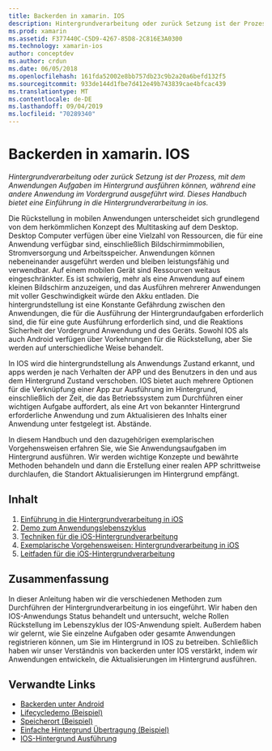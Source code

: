 ```yaml
---
title: Backerden in xamarin. IOS
description: Hintergrundverarbeitung oder zurück Setzung ist der Prozess, mit dem Anwendungen Aufgaben im Hintergrund ausführen können, während eine andere Anwendung im Vordergrund ausgeführt wird. Dieses Handbuch bietet eine Einführung in die Hintergrundverarbeitung in ios.
ms.prod: xamarin
ms.assetid: F377440C-C5D9-4267-85D8-2C816E3A0300
ms.technology: xamarin-ios
author: conceptdev
ms.author: crdun
ms.date: 06/05/2018
ms.openlocfilehash: 161fda52002e8bb757db23c9b2a20a6befd132f5
ms.sourcegitcommit: 933de144d1fbe7d412e49b743839cae4bfcac439
ms.translationtype: MT
ms.contentlocale: de-DE
ms.lasthandoff: 09/04/2019
ms.locfileid: "70289340"
---
```

# <a name="backgrounding-in-xamarinios"></a>Backerden in xamarin. IOS

_Hintergrundverarbeitung oder zurück Setzung ist der Prozess, mit dem Anwendungen Aufgaben im Hintergrund ausführen können, während eine andere Anwendung im Vordergrund ausgeführt wird. Dieses Handbuch bietet eine Einführung in die Hintergrundverarbeitung in ios._

Die Rückstellung in mobilen Anwendungen unterscheidet sich grundlegend von dem herkömmlichen Konzept des Multitasking auf dem Desktop. Desktop Computer verfügen über eine Vielzahl von Ressourcen, die für eine Anwendung verfügbar sind, einschließlich Bildschirmimmobilien, Stromversorgung und Arbeitsspeicher. Anwendungen können nebeneinander ausgeführt werden und bleiben leistungsfähig und verwendbar. Auf einem mobilen Gerät sind Ressourcen weitaus eingeschränkter. Es ist schwierig, mehr als eine Anwendung auf einem kleinen Bildschirm anzuzeigen, und das Ausführen mehrerer Anwendungen mit voller Geschwindigkeit würde den Akku entladen. Die hintergrundstellung ist eine Konstante Gefährdung zwischen den Anwendungen, die für die Ausführung der Hintergrundaufgaben erforderlich sind, die für eine gute Ausführung erforderlich sind, und die Reaktions Sicherheit der Vordergrund Anwendung und des Geräts. Sowohl IOS als auch Android verfügen über Vorkehrungen für die Rückstellung, aber Sie werden auf unterschiedliche Weise behandelt.

In IOS wird die hintergrundstellung als Anwendungs Zustand erkannt, und apps werden je nach Verhalten der APP und des Benutzers in den und aus dem Hintergrund Zustand verschoben. IOS bietet auch mehrere Optionen für die Verknüpfung einer App zur Ausführung im Hintergrund, einschließlich der Zeit, die das Betriebssystem zum Durchführen einer wichtigen Aufgabe auffordert, als eine Art von bekannter Hintergrund erforderliche Anwendung und zum Aktualisieren des Inhalts einer Anwendung unter festgelegt ist. Abstände.

In diesem Handbuch und den dazugehörigen exemplarischen Vorgehensweisen erfahren Sie, wie Sie Anwendungsaufgaben im Hintergrund ausführen. Wir werden wichtige Konzepte und bewährte Methoden behandeln und dann die Erstellung einer realen APP schrittweise durchlaufen, die Standort Aktualisierungen im Hintergrund empfängt.

## <a name="contents"></a>Inhalt

1. [Einführung in die Hintergrundverarbeitung in iOS](~/ios/app-fundamentals/backgrounding/introduction-to-backgrounding-in-ios.md)
1. [Demo zum Anwendungslebenszyklus](~/ios/app-fundamentals/backgrounding/application-lifecycle-demo.md)
1. [Techniken für die iOS-Hintergrundverarbeitung](~/ios/app-fundamentals/backgrounding/ios-backgrounding-techniques/index.md)
1. [Exemplarische Vorgehensweisen: Hintergrundverarbeitung in iOS](~/ios/app-fundamentals/backgrounding/ios-backgrounding-walkthroughs/index.md)
1. [Leitfaden für die iOS-Hintergrundverarbeitung](~/ios/app-fundamentals/backgrounding/ios-backgrounding-guidance.md)

## <a name="summary"></a>Zusammenfassung

In dieser Anleitung haben wir die verschiedenen Methoden zum Durchführen der Hintergrundverarbeitung in ios eingeführt. Wir haben den IOS-Anwendungs Status behandelt und untersucht, welche Rollen Rückstellung im Lebenszyklus der IOS-Anwendung spielt. Außerdem haben wir gelernt, wie Sie einzelne Aufgaben oder gesamte Anwendungen registrieren können, um Sie im Hintergrund in IOS zu betreiben. Schließlich haben wir unser Verständnis von backerden unter IOS verstärkt, indem wir Anwendungen entwickeln, die Aktualisierungen im Hintergrund ausführen.



## <a name="related-links"></a>Verwandte Links

- [Backerden unter Android](~/android/app-fundamentals/services/index.md)
- [Lifecycledemo (Beispiel)](https://docs.microsoft.com/samples/xamarin/ios-samples/lifecycledemo)
- [Speicherort (Beispiel)](https://docs.microsoft.com/samples/xamarin/ios-samples/location)
- [Einfache Hintergrund Übertragung (Beispiel)](https://docs.microsoft.com/samples/xamarin/ios-samples/simplebackgroundtransfer)
- [IOS-Hintergrund Ausführung](https://developer.apple.com/library/ios/documentation/iPhone/Conceptual/iPhoneOSProgrammingGuide/BackgroundExecution/BackgroundExecution.html)
